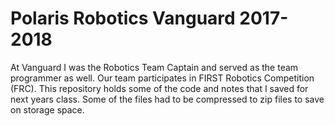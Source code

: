 # Polaris Robotics Vanguard 2017-2018
At Vanguard I was the Robotics Team Captain and served as the team programmer as well. Our team participates in FIRST Robotics Competition (FRC). This repository holds some of the code and notes that I saved for next years class. Some of the files had to be compressed to zip files to save on storage space.
